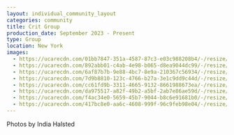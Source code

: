 ```yaml
---
layout: individual_community_layout
categories: community
title: Crit Group
production_date: September 2023 - Present
type: Group
location: New York
images:
  - https://ucarecdn.com/01bb7847-351a-4587-87c3-e03c988208b4/-/resize/2400/-/quality/lightest/-/format/auto/
  - https://ucarecdn.com/892abb01-c4ab-4e98-b065-d8ea9044dc99/-/resize/2400/-/quality/lightest/-/format/auto/
  - https://ucarecdn.com/6af87b7b-9e88-4bc7-8e9a-210367c56934/-/resize/2400/-/quality/lightest/-/format/auto/
  - https://ucarecdn.com/7d9b8810-123c-4766-b27a-3e1c9dd9c44d/-/resize/2400/-/quality/lightest/-/format/auto/
  - https://ucarecdn.com/cc61fd9b-3311-4665-9132-8661988673ea/-/resize/2400/-/quality/lightest/-/format/auto/
  - https://ucarecdn.com/da975517-a82f-49b2-a5bf-2ab7e86ae59d/-/resize/2400/-/quality/lightest/-/format/auto/
  - https://ucarecdn.com/f4ac34e0-5659-45b7-9044-b8c6e91681b0/-/resize/2400/-/quality/lightest/-/format/auto/
  - https://ucarecdn.com/417bc8e0-aa6c-4608-999f-96c9feb98e04/-/resize/2400/-/quality/lightest/-/format/auto/
---
```

Photos by India Halsted
